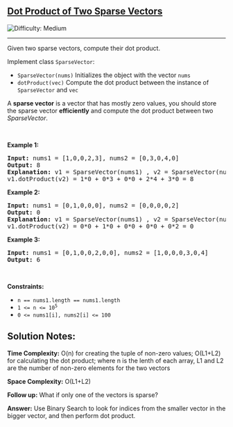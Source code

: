<h2><a href="https://leetcode.com/problems/dot-product-of-two-sparse-vectors">Dot Product of Two Sparse Vectors</a></h2> <img src='https://img.shields.io/badge/Difficulty-Medium-orange' alt='Difficulty: Medium' /><hr><p>Given two sparse vectors, compute their dot product.</p>

<p>Implement class <code>SparseVector</code>:</p>

<ul>
	<li><code>SparseVector(nums)</code> Initializes the object with the vector <code>nums</code></li>
	<li><code>dotProduct(vec)</code> Compute the dot product between the instance of <code>SparseVector</code> and <code>vec</code></li>
</ul>

<p>A <strong>sparse vector</strong> is a vector that has mostly zero values, you should store the sparse vector <strong>efficiently</strong> and compute the dot product between two <em>SparseVector</em>.</p>

<p>&nbsp;</p>
<p><strong class="example">Example 1:</strong></p>

<pre>
<strong>Input:</strong> nums1 = [1,0,0,2,3], nums2 = [0,3,0,4,0]
<strong>Output:</strong> 8
<strong>Explanation:</strong> v1 = SparseVector(nums1) , v2 = SparseVector(nums2)
v1.dotProduct(v2) = 1*0 + 0*3 + 0*0 + 2*4 + 3*0 = 8
</pre>

<p><strong class="example">Example 2:</strong></p>

<pre>
<strong>Input:</strong> nums1 = [0,1,0,0,0], nums2 = [0,0,0,0,2]
<strong>Output:</strong> 0
<strong>Explanation:</strong> v1 = SparseVector(nums1) , v2 = SparseVector(nums2)
v1.dotProduct(v2) = 0*0 + 1*0 + 0*0 + 0*0 + 0*2 = 0
</pre>

<p><strong class="example">Example 3:</strong></p>

<pre>
<strong>Input:</strong> nums1 = [0,1,0,0,2,0,0], nums2 = [1,0,0,0,3,0,4]
<strong>Output:</strong> 6
</pre>

<p>&nbsp;</p>
<p><strong>Constraints:</strong></p>

<ul>
	<li><code>n == nums1.length == nums1.length</code></li>
  <li><code>1 &lt;= n &lt;= 10<sup>5</sup></code></li>
	<li><code>0 &lt;= nums1[i], nums2[i] &lt;= 100</code></li>
</ul>

<h2>Solution Notes:</h2>
<p><strong>Time Complexity:</strong> O(n) for creating the tuple of non-zero values; O(L1+L2) for calculating the dot product; where n is the lenth of each array, L1 and L2 are the number of non-zero elements for the two vectors</p>
<p><strong>Space Complexity:</strong> O(L1+L2)</p>

<p><strong>Follow up:</strong> What if only one of the vectors is sparse?</p>
<p><strong>Answer:</strong> Use Binary Search to look for indices from the smaller vector in the bigger vector, and then perform dot product.</p>
